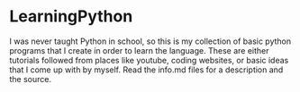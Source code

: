 # LearningPython
I was never taught Python in school, so this is my collection of basic python programs that I create in order to learn the language. These are either tutorials followed from places like youtube, coding websites, or basic ideas that I come up with by myself. Read the info.md files for a description and the source. 
